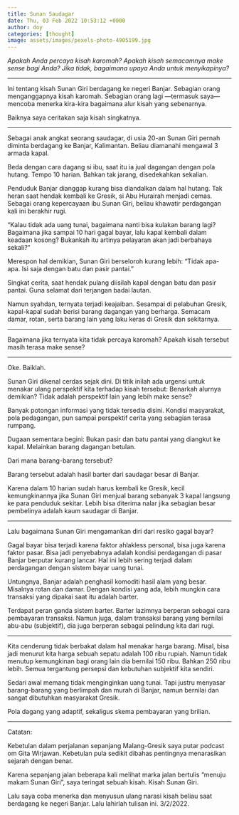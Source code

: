 ```yaml
---
title: Sunan Saudagar
date: Thu, 03 Feb 2022 10:53:12 +0000
author: doy
categories: [thought]
image: assets/images/pexels-photo-4905199.jpg
---
```


_Apakah Anda percaya kisah karomah? Apakah kisah semacamnya make sense bagi Anda? Jika tidak, bagaimana upaya Anda untuk menyikapinya?_

***

Ini tentang kisah Sunan Giri berdagang ke negeri Banjar. Sebagian orang menganggapnya kisah karomah. Sebagian orang lagi —termasuk saya— mencoba menerka kira-kira bagaimana alur kisah yang sebenarnya.

Baiknya saya ceritakan saja kisah singkatnya.

***

Sebagai anak angkat seorang saudagar, di usia 20-an Sunan Giri pernah diminta berdagang ke Banjar, Kalimantan. Beliau diamanahi mengawal 3 armada kapal.

Beda dengan cara dagang si ibu, saat itu ia jual dagangan dengan pola hutang. Tempo 10 harian. Bahkan tak jarang, disedekahkan sekalian.

Penduduk Banjar dianggap kurang bisa diandalkan dalam hal hutang. Tak heran saat hendak kembali ke Gresik, si Abu Hurairah menjadi cemas. Sebagai orang kepercayaan ibu Sunan Giri, beliau khawatir perdagangan kali ini berakhir rugi.

“Kalau tidak ada uang tunai, bagaimana nanti bisa kulakan barang lagi? Bagaimana jika sampai 10 hari gagal bayar, lalu kapal kembali dalam keadaan kosong? Bukankah itu artinya pelayaran akan jadi berbahaya sekali?”

Merespon hal demikian, Sunan Giri berseloroh kurang lebih: “Tidak apa-apa. Isi saja dengan batu dan pasir pantai.”

Singkat cerita, saat hendak pulang diisilah kapal dengan batu dan pasir pantai. Guna selamat dari terjangan badai lautan.

Namun syahdan, ternyata terjadi keajaiban. Sesampai di pelabuhan Gresik, kapal-kapal sudah berisi barang dagangan yang berharga. Semacam damar, rotan, serta barang lain yang laku keras di Gresik dan sekitarnya.

***

Bagaimana jika ternyata kita tidak percaya karomah? Apakah kisah tersebut masih terasa make sense?

***

Oke. Baiklah.

Sunan Giri dikenal cerdas sejak dini. Di titik inilah ada urgensi untuk menakar ulang perspektif kita terhadap kisah tersebut: Benarkah alurnya demikian? Tidak adalah perspektif lain yang lebih make sense?

Banyak potongan informasi yang tidak tersedia disini. Kondisi masyarakat, pola pedagangan, pun sampai perspektif cerita yang sebagian terasa rumpang.

Dugaan sementara begini: Bukan pasir dan batu pantai yang diangkut ke kapal. Melainkan barang dagangan betulan.

Dari mana barang-barang tersebut?

Barang tersebut adalah hasil barter dari saudagar besar di Banjar.

Karena dalam 10 harian sudah harus kembali ke Gresik, kecil kemungkinannya jika Sunan Giri menjual barang sebanyak 3 kapal langsung ke para penduduk sekitar. Lebih bisa diterima nalar jika sebagian besar pembelinya adalah kaum saudagar di Banjar.

***

Lalu bagaimana Sunan Giri mengamankan diri dari resiko gagal bayar?

Gagal bayar bisa terjadi karena faktor ahlakless personal, bisa juga karena faktor pasar. Bisa jadi penyebabnya adalah kondisi perdagangan di pasar Banjar berputar kurang lancar. Hal ini lebih sering terjadi dalam perdagangan dengan sistem bayar uang tunai.

Untungnya, Banjar adalah penghasil komoditi hasil alam yang besar. Misalnya rotan dan damar. Dengan kondisi yang ada, lebih mungkin cara transaksi yang dipakai saat itu adalah barter.

Terdapat peran ganda sistem barter. Barter lazimnya berperan sebagai cara pembayaran transaksi. Namun juga, dalam transaksi barang yang bernilai abu-abu (subjektif), dia juga berperan sebagai pelindung kita dari rugi.

***

Kita cenderung tidak berbakat dalam hal menakar harga barang. Misal, bisa jadi menurut kita harga sebuah sepatu adalah 100 ribu rupiah. Namun tidak menutup kemungkinan bagi orang lain dia bernilai 150 ribu. Bahkan 250 ribu lebih. Semua tergantung persepsi dan kebutuhan subjektif kita sendiri.

Sedari awal memang tidak menginginkan uang tunai. Tapi justru menyasar barang-barang yang berlimpah dan murah di Banjar, namun bernilai dan sangat dibutuhkan masyarakat Gresik.

Pola dagang yang adaptif, sekaligus skema pembayaran yang brilian.

***

Catatan:

Kebetulan dalam perjalanan sepanjang Malang-Gresik saya putar podcast om Gita Wirjawan. Kebetulan pula sedikit dibahas pentingnya menarasikan sejarah dengan benar.

Karena sepanjang jalan beberapa kali melihat marka jalan bertulis “menuju makam Sunan Giri”, saya teringat sebuah kisah. Kisah Sunan Giri.

Lalu saya coba menerka dan menyusun ulang narasi kisah beliau saat berdagang ke negeri Banjar. Lalu lahirlah tulisan ini. 3/2/2022.
